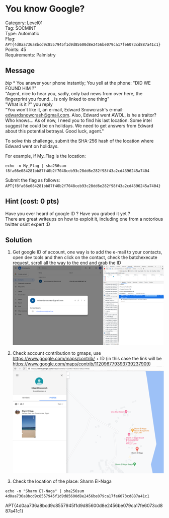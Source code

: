 # You know Google?

Category: Level01  
Tag: SOCMINT  
Type: Automatic  
Flag: `APT{4d0aa736a8bcd9c8557945f1d9d85600d8e2456be079ca17fe6073cd887a41c1}`  
Points: 45  
Requirements: Palmistry

## Message

*bip* \* You answer your phone instantly; You yell at the phone: "DID WE FOUND HIM ?"  
"Agent, nice to hear you, sadly, only bad news from over here, the fingerprint you found... is only linked to one thing"  
"What is it ?" you reply  
"You won't like it, an e-mail, Edward Snowcrash's e-mail: edwardsnowcrash@gmail.com.
Also, Edward went AWOL, is he a traitor? Who knows... As of now, I need you to find his last location. Some intel suggest he could be on holidays.
We need to get answers from Edward about this potential betrayal. Good luck, agent."

To solve this challenge, submit the SHA-256 hash of the location where Edward went on holidays.

For example, if My_Flag is the location:
```
echo -n My_Flag | sha256sum
f8fa66e084281bb87f40b2f7048ceb93c28dd6e282f98f43a2cd4396245a7404
```

Submit the flag as follows:  
`APT{f8fa66e084281bb87f40b2f7048ceb93c28dd6e282f98f43a2cd4396245a7404}`

## Hint (cost: 0 pts)

Have you ever heard of google ID ? Have you grabed it yet ?  
There are great writeups on how to exploit it, including one from a notorious twitter osint expert :D  

## Solution

1. Get google ID of account, one way is to add the e-mail to your contacts, open dev tools and then click on the contact, check the batchexecute request, scroll all the way to the end and grab the ID  
![contact](contact.png)

2. Check account contribution to gmaps, use https://www.google.com/maps/contrib/ + ID (in this case the link will be https://www.google.com/maps/contrib/112096779393739237909)  
![contribution_gmaps](contribution_gmaps.png)

3. Check the location of the place: Sharm El-Naga
```
echo -n "Sharm El-Naga" | sha256sum
4d0aa736a8bcd9c8557945f1d9d85600d8e2456be079ca17fe6073cd887a41c1
```
APT{4d0aa736a8bcd9c8557945f1d9d85600d8e2456be079ca17fe6073cd887a41c1}
